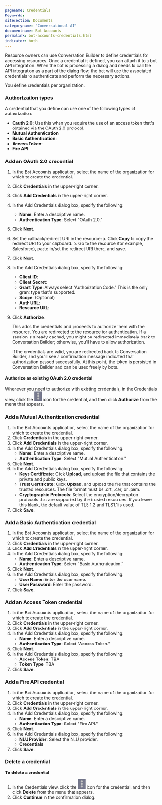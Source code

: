 ```yaml
---
pagename: Credentials
Keywords:
sitesection: Documents
categoryname: "Conversational AI"
documentname: Bot Accounts
permalink: bot-accounts-credentials.html
indicator: both
---
```


Resource owners can use Conversation Builder to define credentials for accessing resources. Once a credential is defined, you can attach it to a bot API integration. When the bot is processing a dialog and needs to call the API integration as a part of the dialog flow, the bot will use the associated credentials to authenticate and perform the necessary actions.

You define credentials per organization.

### Authorization types
A credential that you define can use one of the following types of authorization:

- **Oauth 2.0**: Use this when you require the use of an access token that's obtained via the OAuth 2.0 protocol.
- **Mutual Authentication**:
- **Basic Authentication**:
- **Access Token**:
- **Fire API**:


### Add an OAuth 2.0 credential

1. In the Bot Accounts application, select the name of the organization for which to create the credential.
2. Click **Credentials** in the upper-right corner.
3. Click **Add Credentials** in the upper-right corner.
4. In the Add Credentials dialog box, specify the following:
    - **Name**: Enter a descriptive name.
    - **Authentication Type**: Select "OAuth 2.0."
5. Click **Next**.
6. Set the callback/redirect URI in the resource:
    a. Click **Copy** to copy the redirect URI to your clipboard.
    b. Go to the resource (for example, Salesforce), paste in/set the redirect URI there, and save.
7. Click **Next**.
8. In the Add Credentials dialog box, specify the following:
    - **Client ID**:
    - **Client Secret**:
    - **Grant Type**: Always select "Authorization Code." This is the only grant type that's supported.
    - **Scope**: (Optional)
    - **Auth URL**: 
    - **Resource URL**:
9. Click **Authorize**.

    This adds the credentials and proceeds to authorize them with the resource. You are redirected to the resource for authentication. If a session is already cached, you might be redirected immediately back to Conversation Builder; otherwise, you'll have to allow authorization.

    If the credentials are valid, you are redirected back to Conversation Builder, and you'll see a confirmation message indicated that authorization passed successfully. At this point, the token is persisted in Conversation Builder and can be used freely by bots.

#### Authorize an existing OAuth 2.0 credential

Whenever you need to authorize with existing credentials, in the Credentials view, click the <img style="width:25px" src="img/ConvoBuilder/icon_ellipsis.png"> icon for the credential, and then click **Authorize** from the menu that appears.

### Add a Mutual Authentication credential

1. In the Bot Accounts application, select the name of the organization for which to create the credential.
2. Click **Credentials** in the upper-right corner.
3. Click **Add Credentials** in the upper-right corner.
4. In the Add Credentials dialog box, specify the following:
    - **Name**: Enter a descriptive name.
    - **Authentication Type**: Select "Mutual Authentication."
5. Click **Next**.
6. In the Add Credentials dialog box, specify the following:
    - **Keys Certificate**: Click **Upload**, and upload the file that contains the private and public keys.
    - **Trust Certificate**: Click **Upload**, and upload the file that contains the trusted resources. The file format must be .crt, .cer, or .pem.
    - **Cryptographic Protocols**: Select the encryption/decryption protocols that are supported by the trusted resources. If you leave this blank, the default value of TLS 1.2 and TLS1.1 is used.
7. Click **Save**.

### Add a Basic Authentication credential

1. In the Bot Accounts application, select the name of the organization for which to create the credential.
2. Click **Credentials** in the upper-right corner.
3. Click **Add Credentials** in the upper-right corner.
4. In the Add Credentials dialog box, specify the following:
    - **Name**: Enter a descriptive name.
    - **Authentication Type**: Select "Basic Authentication."
5. Click **Next**.
6. In the Add Credentials dialog box, specify the following:
    - **User Name**: Enter the user name.
    - **User Password**: Enter the password.
7. Click **Save**.

### Add an Access Token credential

1. In the Bot Accounts application, select the name of the organization for which to create the credential.
2. Click **Credentials** in the upper-right corner.
3. Click **Add Credentials** in the upper-right corner.
4. In the Add Credentials dialog box, specify the following:
    - **Name**: Enter a descriptive name.
    - **Authentication Type**: Select "Access Token."
5. Click **Next**.
6. In the Add Credentials dialog box, specify the following:
    - **Access Token**: TBA
    - **Token Type**: TBA
7. Click **Save**.

### Add a Fire API credential

1. In the Bot Accounts application, select the name of the organization for which to create the credential.
2. Click **Credentials** in the upper-right corner.
3. Click **Add Credentials** in the upper-right corner.
4. In the Add Credentials dialog box, specify the following:
    - **Name**: Enter a descriptive name.
    - **Authentication Type**: Select "Fire API."
5. Click **Next**.
6. In the Add Credentials dialog box, specify the following:
    - **NLU Provider**: Select the NLU provider.
    - **Credentials**: 
7. Click **Save**.

### Delete a credential

**To delete a credential**

1. In the Credentials view, click the <img style="width:25px" src="img/ConvoBuilder/icon_ellipsis.png"> icon for the credential, and then click **Delete** from the menu that appears.
2. Click **Continue** in the confirmation dialog.
